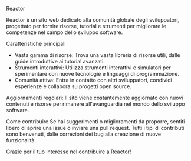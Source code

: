 Reactor

Reactor è un sito web dedicato alla comunità globale degli sviluppatori, progettato per fornire risorse, tutorial e strumenti per migliorare le competenze nel campo dello sviluppo software.

Caratteristiche principali

- Vasta gamma di risorse: Trova una vasta libreria di risorse utili, dalle guide introduttive ai tutorial avanzati.
- Strumenti interattivi: Utilizza strumenti interattivi e simulatori per sperimentare con nuove tecnologie e linguaggi di programmazione.
- Comunità attiva: Entra in contatto con altri sviluppatori, condividi esperienze e collabora su progetti open source.

Aggiornamenti regolari: Il sito viene costantemente aggiornato con nuovi contenuti e risorse per rimanere all'avanguardia nel mondo dello sviluppo software.

Come contribuire
Se hai suggerimenti o miglioramenti da proporre, sentiti libero di aprire una issue o inviare una pull request.
Tutti i tipi di contributi sono benvenuti, dalle correzioni dei bug alla creazione di nuove funzionalità.

Grazie per il tuo interesse nel contribuire a Reactor!
